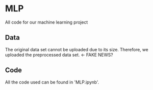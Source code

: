 # MLP
All code for our machine learning project

## Data
The original data set cannot be uploaded due to its size. Therefore, we uploaded the preprocessed data set. <- FAKE NEWS?

## Code
All the code used can be found in 'MLP.ipynb'.
